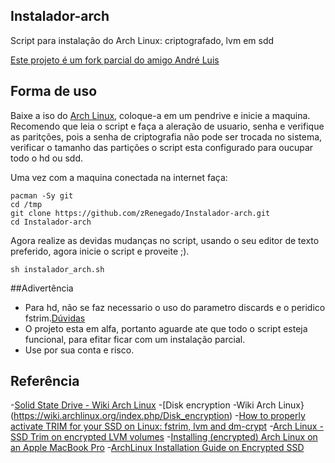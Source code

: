 ## Instalador-arch
Script para instalação do Arch Linux: criptografado, lvm em sdd

[Este projeto é um fork parcial do amigo André Luis](https://github.com/andreluizs/dotfiles/blob/master/.scripts/arch/install.sh)

## Forma de uso

Baixe a iso do [Arch Linux](https://www.archlinux.org), coloque-a em um pendrive e inicie a maquina. Recomendo que leia o script e faça a aleração de usuario, 
senha e verifique as paritções, pois a senha de criptografia não pode ser trocada no sistema, verificar o tamanho das partições o script esta configurado para 
oucupar todo o hd ou sdd. 

Uma vez com a maquina conectada na internet faça:

	pacman -Sy git
	cd /tmp
	git clone https://github.com/zRenegado/Instalador-arch.git
	cd Instalador-arch
	
Agora realize as devidas mudanças no script, usando o seu editor de texto preferido, agora inicie o script e proveite ;).
	
	sh instalador_arch.sh

##Adivertência

- Para hd, não se faz necessario o uso do parametro discards e o peridico fstrim.[Dúvidas](https://wiki.archlinux.org/index.php/Solid_State_Drive)
- O projeto esta em alfa, portanto aguarde ate que todo o script esteja funcional, para efitar ficar com um instalação parcial.
- Use por sua conta e risco.

## Referência

-[Solid State Drive - Wiki Arch Linux](https://wiki.archlinux.org/index.php/Solid_State_Drive)
-[Disk encryption -Wiki Arch Linux}(https://wiki.archlinux.org/index.php/Disk_encryption)
-[How to properly activate TRIM for your SSD on Linux: fstrim, lvm and dm-crypt](http://blog.neutrino.es/2013/howto-properly-activate-trim-for-your-ssd-on-linux-fstrim-lvm-and-dmcrypt)
-[Arch Linux - SSD Trim on encrypted LVM volumes](http://ggarcia.me/2016/10/11/arch-linux-ssd-trim.html)
-[Installing (encrypted) Arch Linux on an Apple MacBook Pro](https://0xadada.pub/2016/03/05/install-encrypted-arch-linux-on-apple-macbook-pro)
-[ArchLinux Installation Guide on Encrypted SSD](https://danynativel.com/2017/01/29/archlinux-installation-guide-on-encrypted-ssd-2017/)

